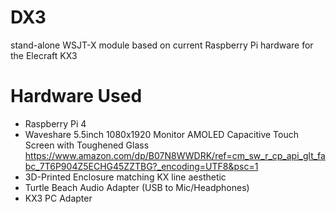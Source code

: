 # DX3
stand-alone WSJT-X module based on current Raspberry Pi hardware for the Elecraft KX3

# Hardware Used #
* Raspberry Pi 4
* Waveshare 5.5inch 1080x1920 Monitor AMOLED Capacitive Touch Screen with Toughened Glass       https://www.amazon.com/dp/B07N8WWDRK/ref=cm_sw_r_cp_api_glt_fabc_7T6P904Z5ECHG45ZZTBG?_encoding=UTF8&psc=1
* 3D-Printed Enclosure matching KX line aesthetic
* Turtle Beach Audio Adapter (USB to Mic/Headphones)
* KX3 PC Adapter
